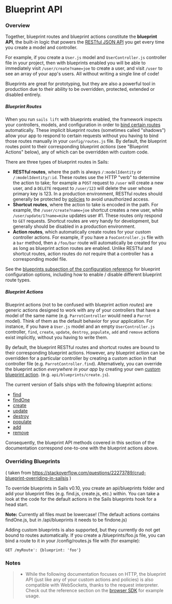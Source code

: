 # Blueprint API

### Overview

Together, blueprint routes and blueprint actions constitute the **blueprint API**, the built-in logic that powers the [RESTful JSON API](http://en.wikipedia.org/wiki/Representational_state_transfer) you get every time you create a model and controller.

For example, if you create a `User.js` model and `UserController.js` controller file in your project, then with blueprints enabled you will be able to immediately visit `/user/create?name=joe` to create a user, and visit `/user` to see an array of your app's users.  All without writing a single line of code!

Blueprints are great for prototyping, but they are also a powerful tool in production due to their ability to be overridden, protected, extended or disabled entirely.

##### Blueprint Routes

When you run `sails lift` with blueprints enabled, the framework inspects your controllers, models, and configuration in order to [bind certain routes](./#/documentation/concepts/Routes) automatically. These implicit blueprint routes (sometimes called "shadows") allow your app to respond to certain requests without you having to bind those routes manually in your `config/routes.js` file.  By default, the blueprint routes point to their corresponding blueprint *actions* (see "Blueprint Actions" below), any of which can be overridden with custom code.

There are three types of blueprint routes in Sails:

+ **RESTful routes**, where the path is always `/:modelIdentity` or `/:modelIdentity/:id`.  These routes use the HTTP "verb" to determine the action to take; for example a `POST` request to `/user` will create a new user, and a `DELETE` request to `/user/123` will delete the user whose primary key is 123.  In a production environment, RESTful routes should generally be protected by [policies](./#/documentation/concepts/Policies) to avoid unauthorized access.
+ **Shortcut routes**, where the action to take is encoded in the path.  For example, the `/user/create?name=joe` shortcut creates a new user, while `/user/update/1?name=mike` updates user #1. These routes only respond to `GET` requests.  Shortcut routes are very handy for development, but generally should be disabled in a production environment.
+ **Action routes**, which automatically create routes for your custom controller actions.  For example, if you have a `FooController.js` file with a `bar` method, then a `/foo/bar` route will automatically be created for you as long as blueprint action routes are enabled.  Unlike RESTful and shortcut routes, action routes do *not* require that a controller has a corresponding model file.


See the [blueprints subsection of the configuration reference](./#/documentation/reference/sails.config/sails.config.blueprints.html) for blueprint configuration options, including how to enable / disable different blueprint route types.


##### Blueprint Actions

Blueprint actions (not to be confused with blueprint action *routes*) are generic actions designed to work with any of your controllers that have a model of the same name (e.g. `ParrotController` would need a `Parrot` model).  Think of them as the default behavior for your application.  For instance, if you have a `User.js` model and an empty `UserController.js` controller, `find`, `create`, `update`, `destroy`, `populate`, `add` and `remove` actions exist implicitly, without you having to write them.

By default, the blueprint RESTful routes and shortcut routes are bound to their corresponding blueprint actions.  However, any blueprint action can be overridden for a particular controller by creating a custom action in that controller file (e.g. `ParrotController.find`).  Alternatively, you can override the blueprint action _everywhere in your app_ by creating your own [custom blueprint action](./#!documentation/guides/customBlueprints). (e.g. `api/blueprints/create.js`).

The current version of Sails ships with the following blueprint actions:

+ [find](./#/documentation/reference/blueprint-api/Find.html)
+ [findOne](./#/documentation/reference/blueprint-api/FindOne.html)
+ [create](./#/documentation/reference/blueprint-api/Create.html)
+ [update](./#/documentation/reference/blueprint-api/Update.html)
+ [destroy](./#/documentation/reference/blueprint-api/Destroy.html)
+ [populate](./#/documentation/reference/blueprint-api/Populate.html)
+ [add](./#/documentation/reference/blueprint-api/Add.html)
+ [remove](./#/documentation/reference/blueprint-api/Remove.html)

Consequently, the blueprint API methods covered in this section of the documentation correspond one-to-one with the blueprint actions above.

### Overriding Blueprints

( taken from https://stackoverflow.com/questions/22273789/crud-blueprint-overriding-in-sailsjs )

To override blueprints in Sails v0.10, you create an api/blueprints folder and add your blueprint files (e.g. find.js, create.js, etc.) within. You can take a look at the code for the default actions in the Sails blueprints hook for a head start.

**Note:** Currently all files must be lowercase! (The default actions contains findOne.js, but in /api/blueprints it needs to be findone.js)

Adding custom blueprints is also supported, but they currently do not get bound to routes automatically. If you create a /blueprints/foo.js file, you can bind a route to it in your /config/routes.js file with (for example):

    GET /myRoute': {blueprint: 'foo'}


### Notes

> + While the following documentation focuses on HTTP, the blueprint API (just like any of your custom actions and policies) is also compatible with WebSockets, thanks to the request interpreter.  Check out the reference section on the [browser SDK](/#/documentation/reference/websockets/sails.io.js) for example usage.
>

<docmeta name="uniqueID" value="blueprintapi170785">
<docmeta name="displayName" value="Blueprint API">
<docmeta name="stabilityIndex" value="2">
